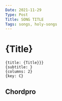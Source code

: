 ```yaml
---
Date: 2021-11-29
Type: Post
Title: SONG TITLE
Tags: songs, holy-songs
---
```


# {Title}

```chordpro
{title: {Title}}}
{subtitle: }
{columns: 2}
{key: C}
```

## Chordpro
